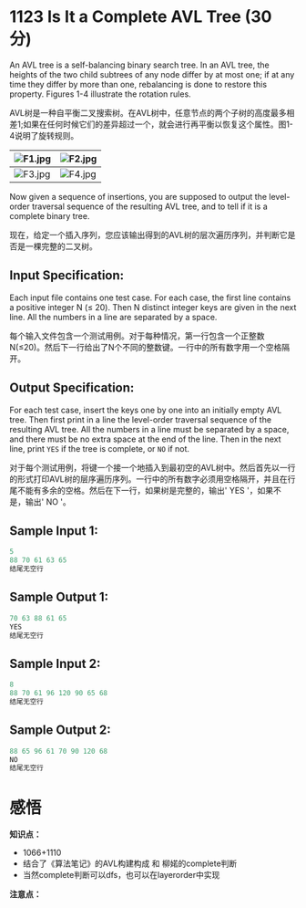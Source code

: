 # 1123 Is It a Complete AVL Tree (30 分)

An AVL tree is a self-balancing binary search tree. In an AVL tree, the heights of the two child subtrees of any node differ by at most one; if at any time they differ by more than one, rebalancing is done to restore this property. Figures 1-4 illustrate the rotation rules.

AVL树是一种自平衡二叉搜索树。在AVL树中，任意节点的两个子树的高度最多相差1;如果在任何时候它们的差异超过一个，就会进行再平衡以恢复这个属性。图1-4说明了旋转规则。

| ![F1.jpg](https://images.ptausercontent.com/fb337acb-93b0-4af2-9838-deff5ce98058.jpg) | ![F2.jpg](https://images.ptausercontent.com/d1635de7-3e3f-4aaa-889b-ba29f35890db.jpg) |
| ------------------------------------------------------------ | ------------------------------------------------------------ |
| ![F3.jpg](https://images.ptausercontent.com/e868e4b9-9fea-4f70-b7a7-1f5d8a3be4ef.jpg) | ![F4.jpg](https://images.ptausercontent.com/98aa1782-cea5-4792-8736-999436cf43a9.jpg) |

Now given a sequence of insertions, you are supposed to output the level-order traversal sequence of the resulting AVL tree, and to tell if it is a complete binary tree.

现在，给定一个插入序列，您应该输出得到的AVL树的层次遍历序列，并判断它是否是一棵完整的二叉树。

## Input Specification:

Each input file contains one test case. For each case, the first line contains a positive integer N (≤ 20). Then N distinct integer keys are given in the next line. All the numbers in a line are separated by a space.

每个输入文件包含一个测试用例。对于每种情况，第一行包含一个正整数N(≤20)。然后下一行给出了N个不同的整数键。一行中的所有数字用一个空格隔开。

## Output Specification:

For each test case, insert the keys one by one into an initially empty AVL tree. Then first print in a line the level-order traversal sequence of the resulting AVL tree. All the numbers in a line must be separated by a space, and there must be no extra space at the end of the line. Then in the next line, print `YES` if the tree is complete, or `NO` if not.

对于每个测试用例，将键一个接一个地插入到最初空的AVL树中。然后首先以一行的形式打印AVL树的层序遍历序列。一行中的所有数字必须用空格隔开，并且在行尾不能有多余的空格。然后在下一行，如果树是完整的，输出' YES '，如果不是，输出' NO '。

## Sample Input 1:

```cpp
5
88 70 61 63 65
结尾无空行
```

## Sample Output 1:

```cpp
70 63 88 61 65
YES
结尾无空行
```

## Sample Input 2:

```cpp
8
88 70 61 96 120 90 65 68
结尾无空行
```

## Sample Output 2:

```cpp
88 65 96 61 70 90 120 68
NO
结尾无空行
```

# 感悟

**知识点：**

- 1066+1110
- 结合了《算法笔记》的AVL构建构成 和 柳婼的complete判断
- 当然complete判断可以dfs，也可以在layerorder中实现

**注意点：**